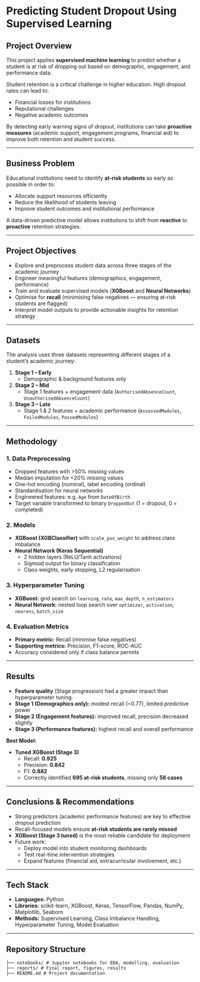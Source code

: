 # Predicting Student Dropout Using Supervised Learning

## Project Overview  
This project applies **supervised machine learning** to predict whether a student is at risk of dropping out based on demographic, engagement, and performance data.  

Student retention is a critical challenge in higher education. High dropout rates can lead to:  
- Financial losses for institutions  
- Reputational challenges  
- Negative academic outcomes  

By detecting early warning signs of dropout, institutions can take **proactive measures** (academic support, engagement programs, financial aid) to improve both retention and student success.  

---

## Business Problem  
Educational institutions need to identify **at-risk students** as early as possible in order to:  
- Allocate support resources efficiently  
- Reduce the likelihood of students leaving  
- Improve student outcomes and institutional performance  

A data-driven predictive model allows institutions to shift from **reactive** to **proactive** retention strategies.  

---

## Project Objectives  
- Explore and preprocess student data across three stages of the academic journey  
- Engineer meaningful features (demographics, engagement, performance)  
- Train and evaluate supervised models (**XGBoost** and **Neural Networks**)  
- Optimise for **recall** (minimising false negatives — ensuring at-risk students are flagged)  
- Interpret model outputs to provide actionable insights for retention strategy  

---

## Datasets  
The analysis uses three datasets representing different stages of a student’s academic journey:  

1. **Stage 1 – Early**  
   - Demographic & background features only  
2. **Stage 2 – Mid**  
   - Stage 1 features + engagement data (`AuthorisedAbsenceCount`, `UnauthorisedAbsenceCount`)  
3. **Stage 3 – Late**  
   - Stage 1 & 2 features + academic performance (`AssessedModules`, `FailedModules`, `PassedModules`)  

---

## Methodology  

### 1. Data Preprocessing  
- Dropped features with >50% missing values  
- Median imputation for <20% missing values  
- One-hot encoding (nominal), label encoding (ordinal)  
- Standardisation for neural networks  
- Engineered features: e.g. `Age` from `DateOfBirth`  
- Target variable transformed to binary `DroppedOut` (1 = dropout, 0 = completed)  

### 2. Models  
- **XGBoost (XGBClassifier)** with `scale_pos_weight` to address class imbalance  
- **Neural Network (Keras Sequential)**  
  - 2 hidden layers (ReLU/Tanh activations)  
  - Sigmoid output for binary classification  
  - Class weights, early stopping, L2 regularisation  

### 3. Hyperparameter Tuning  
- **XGBoost:** grid search on `learning_rate`, `max_depth`, `n_estimators`  
- **Neural Network:** nested loop search over `optimizer`, `activation`, `neurons`, `batch_size`  

### 4. Evaluation Metrics  
- **Primary metric:** Recall (minimise false negatives)  
- **Supporting metrics:** Precision, F1-score, ROC-AUC  
- Accuracy considered only if class balance permits  

---

## Results  

- **Feature quality** (Stage progression) had a greater impact than hyperparameter tuning.  
- **Stage 1 (Demographics only):** modest recall (~0.77), limited predictive power  
- **Stage 2 (Engagement features):** improved recall, precision decreased slightly  
- **Stage 3 (Performance features):** highest recall and overall performance  

**Best Model:**  
- **Tuned XGBoost (Stage 3)**  
  - Recall: **0.925**  
  - Precision: **0.842**  
  - F1: **0.882**  
  - Correctly identified **695 at-risk students**, missing only **56 cases**  

---

## Conclusions & Recommendations  
- Strong predictors (academic performance features) are key to effective dropout prediction  
- Recall-focused models ensure **at-risk students are rarely missed**  
- **XGBoost (Stage 3 tuned)** is the most reliable candidate for deployment  
- Future work:  
  - Deploy model into student monitoring dashboards  
  - Test real-time intervention strategies  
  - Expand features (financial aid, extracurricular involvement, etc.)  

---

## Tech Stack  
- **Languages:** Python  
- **Libraries:** scikit-learn, XGBoost, Keras, TensorFlow, Pandas, NumPy, Matplotlib, Seaborn  
- **Methods:** Supervised Learning, Class Imbalance Handling, Hyperparameter Tuning, Model Evaluation  

---

## Repository Structure  
```
├── notebooks/ # Jupyter notebooks for EDA, modelling, evaluation
├── reports/ # Final report, figures, results
├── README.md # Project documentation
```
